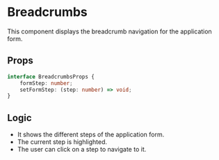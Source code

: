 # Breadcrumbs

This component displays the breadcrumb navigation for the application form.

## Props

```typescript
interface BreadcrumbsProps {
    formStep: number;
    setFormStep: (step: number) => void;
}
```

## Logic

- It shows the different steps of the application form.
- The current step is highlighted.
- The user can click on a step to navigate to it.
